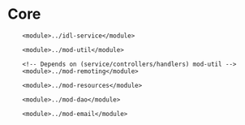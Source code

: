 # Core

		<module>../idl-service</module>

		<module>../mod-util</module>

		<!-- Depends on (service/controllers/handlers) mod-util -->
		<module>../mod-remoting</module>

		<module>../mod-resources</module>

		<module>../mod-dao</module>

		<module>../mod-email</module>
